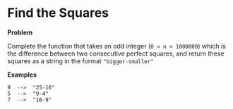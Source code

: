 # Find the Squares

<b>Problem</b>

Complete the function that takes an odd integer (`0 < n < 1000000`) which is the difference between two consecutive
perfect squares, and return these squares as a string in the format `"bigger-smaller"`

<b>Examples</b>

```
9  -->  "25-16"
5  -->  "9-4"
7  -->  "16-9"
```
